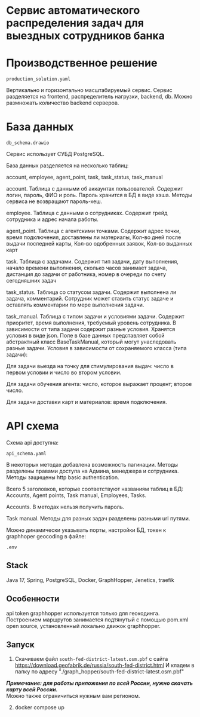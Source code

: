 # Сервис автоматического распределения задач для выездных сотрудников банка

# Производственное решение

`production_solution.yaml`

Вертикально и горизонтально масштабируемый сервис. Сервис разделяется на frontend, распределитель нагрузки,
backend, db. Можно размножать количество backend серверов.

# База данных

`db_schema.drawio`

Сервис использует СУБД PostgreSQL.

База данных разделяется на несколько таблиц: 

account, employee, agent_point, task, task_status, task_manual

account. Таблица с данными об аккаунтах пользователей. Содержит логин, пароль, ФИО и роль. Пароль хранится в БД в виде хэша.
Методы сервиса не возвращают пароль-хеш.

employee. Таблица с данными о сотрудниках. Содержит грейд сотрудника и адрес начала работы.

agent_point. Таблица с агентскими точками. Содержит адрес точки, время подключения, доставлены ли материалы,
Кол-во дней после выдачи последней карты, Кол-во одобренных заявок, Кол-во выданных карт

task. Таблица с задачами. Содержит тип задачи, дату выполнения, начало времени выполнения, 
сколько часов занимает задача, дистанция до задачи от работника, номер в очереди по счету сегодняшних задач

task_status. Таблица со статусом задачи. Содержит выполнена ли задача, комментарий. 
Сотрудник может ставить статус задаче и оставлять комментарии по мере выполнения задачи.

task_manual. Таблица с типом задачи и условиями задачи. Содержит приоритет, время выполнения,
требуемый уровень сотрудника. В зависимости от типа задачи содержит разные условия. Хранятся условия в
виде json. Поле в базе данных представляет собой абстрактный класс BaseTaskManual, 
который могут унаследовать разные задачи. Условия в зависимости от сохраняемого класса (типа задачи):

Для задачи выезда на точку для стимулирования выдач: число в первом условии и число во втором условии.

Для задачи обучения агента: число, которое выражает процент; второе число.

Для задачи доставки карт и материалов: время подключения.

# API схема

Схема api доступна:

`api_schema.yaml`

В некоторых методах добавлена возможность пагинации.
Методы разделены правами доступа на Админа, менеджера и сотрудника.
Методы защищены http basic authentication.

Всего 5 заголовков, которые соответствуют названиям таблиц в БД:
Accounts, Agent points, Task manual, Employees, Tasks.

Accounts. В методах нельзя получить пароль.

Task manual. Методы для разных задач разделены разными url путями.

Можно динамически указывать порты, настройки БД, токен к graphhoper geocoding в файле:

`.env`

## Stack

Java 17, Spring, PostgreSQL, Docker, GraphHopper, Jenetics, traefik

## Особенности

api token graphhopper используется только для геокодинга. Построением маршрутов занимается подтянутый с
помощью pom.xml open source, установленный локально движок graphhopper.

## Запуск

1) Скачиваем файл `south-fed-district-latest.osm.pbf` с сайта https://download.geofabrik.de/russia/south-fed-district.html
   И кладем в папку по адресу "./graph_hopper/south-fed-district-latest.osm.pbf"

***Примечание: для работы приложения по всей России, нужно скачать карту всей России.***  
Можно также ограничиться нужным вам регионом.

2) docker compose up
